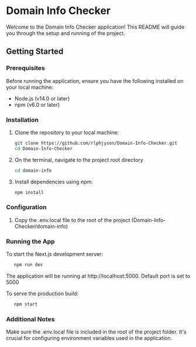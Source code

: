 # Domain Info Checker

Welcome to the Domain Info Checker application! This README will guide you through the setup and running of the project.

## Getting Started

### Prerequisites

Before running the application, ensure you have the following installed on your local machine:

- Node.js (v14.0 or later)
- npm (v6.0 or later)

### Installation

1. Clone the repository to your local machine:

   ```bash
   git clone https://github.com/rlphjyson/Domain-Info-Checker.git
   cd Domain-Info-Checker

2. On the terminal, navigate to the project root directory

   ```bash
   cd domain-info

3. Install dependencies using npm:
   ```bash
   npm install

### Configuration 

1. Copy the .env.local file to the root of the project (Domain-Info-Checker/domain-info)


### Running the App
To start the Next.js development server:
```bash
   npm run dev   
```
The application will be running at http://localhost:5000. Default port is set to 5000

To serve the production build:
```bash
   npm start
``` 


### Additional Notes
  Make sure the .env.local file is included in the root of the project folder. It's crucial for configuring environment variables used in the application.


